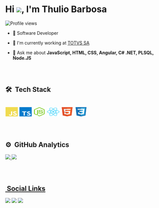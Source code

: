 <h1 align="left">Hi <img src="https://raw.githubusercontent.com/kaueMarques/kaueMarques/master/hi.gif" width="30px">, I'm Thulio Barbosa</h1>
<p align="left"> <img src="https://komarev.com/ghpvc/?username=thuliomartins&color=yellow" alt="Profile views" /> </p>

- 🚀 Software Developer

- 🔭 I'm currently working at [TOTVS SA](https://www.laticiniosaviacao.com.br/](https://www.totvs.com/sobre/)) 

- 💬 Ask me about **JavaScript, HTML, CSS, Angular, C# .NET, PLSQL, Node.JS**


<br><br>

## 🛠 &nbsp;Tech Stack

<div style="display: inline_block"><br>
  <img align="center" alt="Thulio-Js" height="30" width="40" src="https://raw.githubusercontent.com/devicons/devicon/master/icons/javascript/javascript-plain.svg">
  <img align="center" alt="Thulio-Ts" height="30" width="40" src="https://raw.githubusercontent.com/devicons/devicon/master/icons/typescript/typescript-plain.svg">
  <img align="center" alt="Thulio-Node" height="30" width="40" src="https://raw.githubusercontent.com/devicons/devicon/master/icons/nodejs/nodejs-original.svg">
  <img align="center" alt="Thulio-React" height="30" width="40" src="https://raw.githubusercontent.com/devicons/devicon/master/icons/react/react-original.svg">
  <img align="center" alt="Thulio-HTML" height="30" width="40" src="https://raw.githubusercontent.com/devicons/devicon/master/icons/html5/html5-original.svg">
  <img align="center" alt="Thulio-CSS" height="30" width="40" src="https://raw.githubusercontent.com/devicons/devicon/master/icons/css3/css3-original.svg">
</div>

<br><br>

## ⚙️ &nbsp;GitHub Analytics 

<div>
  <a href="https://github.com/thuliomartins">
  <img height="185em" src="https://github-readme-stats.vercel.app/api?username=thuliomartins&show_icons=true&theme=dracula&include_all_commits=true&count_private=true"/>
  <img height="185em" src="https://github-readme-stats.vercel.app/api/top-langs/?username=thuliomartins&layout=compact&langs_count=7&theme=dracula"/>
</div>
  
<br><br>
  
## &nbsp;Social Links
  
<div>
<a href="https://www.linkedin.com/in/thulio-barbosa-804a0b22a" target="_blank"><img src="https://img.shields.io/badge/-LinkedIn-%230077B5?style=for-the-badge&logo=linkedin&logoColor=white" target="_blank"></a>
  <a href="https://instagram.com/thulio.barbosa" target="_blank"><img src="https://img.shields.io/badge/-Instagram-%23E4405F?style=for-the-badge&logo=instagram&logoColor=white" target="_blank"></a>
  <a href="https://discord.gg/" target="_blank"><img src="https://img.shields.io/badge/Discord-7289DA?style=for-the-badge&logo=discord&logoColor=white" target="_blank"></a>
</div>
